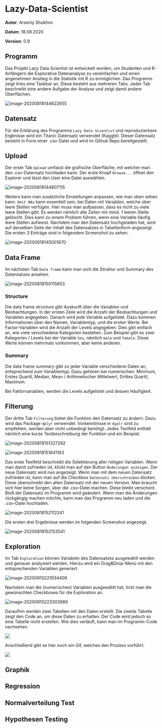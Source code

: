 # Lazy-Data-Scientist
**Autor**: Arseniy Shukhov

**Datum**: 18.08.2020

**Version**: 0.9

## Programm

Das Projekt Lazy Data Scientist ist entwickelt worden, um Studenten und R-Anfängern die Explorative Datenanalyse zu vereinfachen und einen angenehmen Anstieg in die Statistik mit R zu ermöglichen. Das Programm zeigt links eine Taskbar an. Diese besteht aus mehreren Tabs. Jeder Tab beschreibt eine andere Aufgabe der Analyse und zeigt damit andere Oberflächen.

![image-20200818144622655](img/image-20200818144622655.png)

## Datensatz

Für die Erklärung des Programms ``Lazy Data Scientist`` und reproduzierbare Ergbnisse wird ein Titanic Datensatz verwendet (Kaggle). Dieser Datensatz besteht in Form einer .csv-Datei und wird im Github Repo bereitgestellt.  

## Upload

Der erste Tab ``Upload`` umfasst die grafische Oberfläche, mit welcher man den .csv-Datensatz hochladen kann. Der erste Knopf ``Browse...`` öffnet den Explorer und lässt den User eine Datei auswählen. 

![image-20200818144807115](img/image-20200818144807115.png)

Weiters kann man zusätzliche Einstellungen anpassen, wie man oben sehen kann. ``Omit NAs`` kann essentiell sein, bei Daten mit Variablen, welche über leere Stellen verfügen. Hier muss man aufpassen, dass es nicht zu viele leere Stellen gibt. Es werden nämlich alle Zeilen mit mind. 1 leeren Stelle gelöscht. Dies kann zu einem Problem führen, wenn eine Variable häufig leere Stellen aufweist. Nachdem man den Datensatz hochgeladen hat, wird auf derselben Seite der Inhalt des Datensatzes in Tabellenform angezeigt. Die ersten 3 Einträge sind in folgendem Screenshot zu sehen. 

![image-20200818145001870](img/image-20200818145001870.png)

## Data Frame

Im nächsten Tab ``Data frame`` kann man sich die Struktur und Summary des Datensatzes ansehen.

![image-20200818150115653](img/image-20200818150115653.png)

### Structure

Die data frame structure gibt Auskunft über die Variablen und Beobachtungen. In der ersten Zeile wird die Anzahl der Beobachtungen und Variablen angegeben. Danach wird jede Variable aufgelistet. Dazu kommen Informationen über den Namen, Variablentyp, und die ersten Werte. Bei Factor-Variablen wird die Anzahl der Levels angegeben. Dies gibt einfach an, wie viele verschiedene Kategorien bestehen. Zum Beispiel gibt es zwei Kategorien / Levels bei der Variable ``Sex``, nämlich ``male`` und ``female``. Diese Werte können mehrmals vorkommen, aber keine anderen. 

### Summary

Die data frame summary gibt zu jeder Variable verschiedene Daten an, entsprechend zum Variablentyp. Dazu gehören bei numerischen: Minimum, Erstes Quartil, Median, Mean / Arithmetischer Mittelwert, Drittes Quartil, Maximum.

Bei Faktorvariablen, werden die Levels aufgelistet und dessen Häufigkeit.

## Filterung

Der dritte Tab ``Filterung`` bietet die Funktion den Datensatz zu ändern. Dazu wird das Package ``dplyr`` verwendet. Vorkenntnisse in ``dyplr`` sind zu empfehlen, werden aber nicht unbedingt benötigt. Jedes Textfeld enthält nämlich eine kurze Textbeschreibung der Funktion und ein Beispiel. 

![image-20200818151327282](img/image-20200818151327282.png)

![image-20200818151641183](img/image-20200818151641183.png)

Das erste Textfeld beschreibt die Selektierung aller nötigen Variablen. Wenn man damit zufrieden ist, klickt man auf den Button ``Änderungen anzeigen``. Der neue Datensatz wird nun angezeigt. Wenn man mit dem neuen Datensatz zufrieden ist, kann man auf die Checkbox ``Datensatz überschreiben``  klicken. Diese überschreibt den alten Datensatz mit der neuen Version. Man braucht sich hier keine Sorgen, über die .csv-Datei machen. Diese bleibt verschont. Bloß der Datensatz im Programm wird geändert. Wenn man die Änderungen rückgängig machen möchte, kann man das Programm neu laden und die .csv-Datei hochladen.

![image-20200818152112241](img/image-20200818152112241.png)

Die ersten drei Ergebnisse werden im folgenden Screenshot angezeigt.

![image-20200818152153541](img/image-20200818152153541.png)

## Exploration

Im Tab ``Exploration`` können Variablen des Datensatzes ausgewählt werden und genauer analysiert werden. Hierzu wird ein Drag&Drop-Menü mit den entsprechenden Variablen generiert. 

![image-20200910221934409](img/image-20200910221934409.png)

Nachdem man die (numerischen) Variablen ausgewählt hat, tickt man die gewünschten Checkboxes für die Exploration an.

![image-20200910223303989](img/image-20200910223303989.png)

Daraufhin werden zwei Tabellen mit den Daten erstellt. Die zweite Tabelle zeigt den Code an, um diese Daten zu erhalten. Der Code wird jedoch so eine Tabelle nicht erstellen. Wie dies verläuft, kann man im Programm-Code nachsehen.

![](img/image-20200910222526869.png)

Anschließend gibt es hier noch ein Gif, welches den Prozess vorführt.

![](img/exploration.gif)

## Graphik



## Regression

## Normalverteilung Test

## Hypothesen Testing

